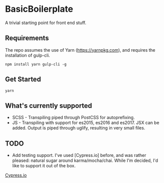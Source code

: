 # BasicBoilerplate

A trivial starting point for front end stuff.

## Requirements

The repo assumes the use of Yarn (https://yarnpkg.com), and requires the installation of gulp-cli.

`npm install yarn gulp-cli -g`

## Get Started

`yarn`

## What's currently supported

* SCSS - Transpiling piped through PostCSS for autoprefixing.
* JS - Transpiling with support for es2015, es2016 and es2017. JSX can be added. Output is piped through uglify, resulting in very small files.

## TODO

* Add testing support. I've used [Cypress.io] before, and was rather pleased: natural sugar around karma/mocha/chai. While I'm decided, I'd like to support it out of the box.

[Cypress.io](https://www.cypress.io/)
